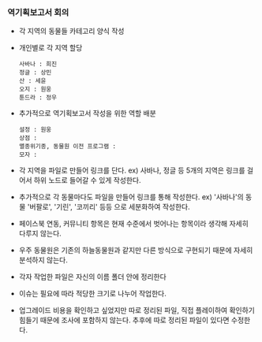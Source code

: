 ### 역기획보고서 회의
+ 각 지역의 동물들 카테고리 양식 작성
+ 개인별로 각 지역 할당

      사바나 : 희진
      정글 : 상민
      산 : 세윤
      오지 : 원웅
      툰드라 : 정우

+ 추가적으로 역기획보고서 작성을 위한 역할 배분

      설정 : 원웅
      상점 :
      멸종위기종, 동물원 이전 프로그램 :
      모자 :

+ 각 지역을 파일로 만들어 링크를 단다.
ex) 사바나, 정글 등 5개의 지역은 링크를 걸어서 하위 노드로 들어갈 수 있게 작성한다.
+ 추가적으로 각 동물마다도 파일을 만들어 링크를 통해 작성한다.
ex) '사바나'의 동물 '버팔로', '기린', '코끼리' 등등 으로 세분화하여 작성한다.
+ 페이스북 연동, 커뮤니티 항목은 현재 수준에서 벗어나는 항목이라 생각해 자세히 다루지 않는다.
+ 우주 동물원은 기존의 하늘동물원과 같지만 다른 방식으로 구현되기 때문에 자세히 분석하지 않는다.
+ 각자 작업한 파일은 자신의 이름 폴더 안에 정리한다
+ 이슈는 필요에 따라 적당한 크기로 나누어 작업한다.
+ 업그레이드 비용을 확인하고 싶었지만 따로 정리된 파일, 직접 플레이하여 확인하기 힘들기 때문에 조사에 포함하지 않는다. 추후에 따로 정리된 파일이 있다면 수정한다.
